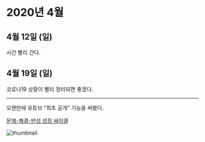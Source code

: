 # 2020년 4월

## 4월 12일 (일)

시간 빨리 간다.

## 4월 19일 (일)

코로나19 상황이 빨리 정리되면 좋겠다.

---

오랜만에 유튜브 “최초 공개” 기능을 써봤다.

[문제-해결-반성 성장 싸이클](https://j.mp/2XN2mrG)

![thumbnail](https://i.ytimg.com/vi/INewtyteWvM/maxresdefault.jpg)
